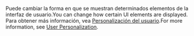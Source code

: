 <span data-ttu-id="e7e7c-101">Puede cambiar la forma en que se muestran determinados elementos de la interfaz de usuario.</span><span class="sxs-lookup"><span data-stu-id="e7e7c-101">You can change how certain UI elements are displayed.</span></span> <span data-ttu-id="e7e7c-102">Para obtener más información, vea [Personalización del usuario](../ui-user-personalization.md).</span><span class="sxs-lookup"><span data-stu-id="e7e7c-102">For more information, see [User Personalization](../ui-user-personalization.md).</span></span>
